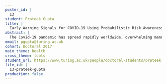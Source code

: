 ```yaml
---
poster_id: |
  13
student: Prateek Gupta
title: |
  Early Warning Signals for COVID-19 Using Probabilistic Risk Awareness Framework
abstract: |
  The Covid-19 pandemic has spread rapidly worldwide, overwhelming manual contact tracing in many countries, resulting in widespread lockdowns for emergency containment.  Large-scale digital contact tracing (DCT) has emerged as a potential solution to resume economic and social activity without triggering a second outbreak.  Various DCT methods have been proposed, each making trade-offs between privacy, mobility restriction, and public health.Many approaches model infection and encounters as binary events. With such approaches, called binary contact tracing, once a case is confirmed by a positive lab test result, it is propagated to people who were contacts of the infected person, typically recommending that these individuals should self-quarantine. This approach ignores the inherent uncertainty in contacts and the infection process, which could be used to tailor messaging to high-risk individuals, and prompt proactive testing or earlier self-quarantine. It also does not make use of observations such as symptoms or pre-existing medical conditions, which could be used to make more accurate risk predictions.Methods which may use such information have been proposed, but these typically require access to the graph of social interactions and/or centralization of sensitive personal data, which is incompatible with reasonable privacy and security constraints.In this work, we use an agent-based epidemiological simulation to develop and test ML methods that can be deployed to a smartphone to locally predict an individual's risk of infection from their contact history and other information, while respecting strong privacy and security constraints. We use this risk score to provide personalized recommendations to the user via an app, an approach we call Probabilistic Risk Awareness (PRA).We show that PRA can significantly reduce spread of the disease compared to other methods, for equivalent average mobility and realistic assumptions about app adoption, and thereby save lives.
email: pgupta@turing.ac.uk
cohort: Doctoral 2017
main_theme: health
cross_theme: tools
student_url: https://www.turing.ac.uk/people/doctoral-students/prateek-gupta
file_id: |
  13-prateek-gupta
production: false
---
```

